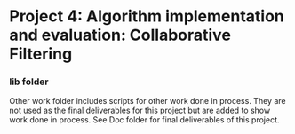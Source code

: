 # Project 4: Algorithm implementation and evaluation: Collaborative Filtering
### lib folder
Other work folder includes scripts for other work done in process. They are not used as the final deliverables for this project but are added to show work done in process. See Doc folder for final deliverables of this project.
